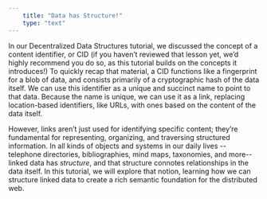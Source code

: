 ```yaml
---
    title: "Data has Structure!"
    type: "text"
---
```


In our Decentralized Data Structures tutorial, we discussed the
concept of a content identifier, or CID (if you haven’t reviewed
that lesson yet, we’d highly recommend you do so, as this
tutorial builds on the concepts it introduces!) To quickly recap
that material, a CID functions like a fingerprint for a blob of
data, and consists primarily of a cryptographic hash of the data
itself. We can use this identifier as a unique and succinct name
to point to that data. Because the name is unique, we can use it
as a link, replacing location-based identifiers, like URLs, with
ones based on the content of the data itself.

However, links aren’t just used for identifying specific content;
they’re fundamental for representing, organizing, and traversing
structured information. In all kinds of objects and systems in
our daily lives -- telephone directories, bibliographies, mind
maps, taxonomies, and more-- linked data has *structure*, and that
structure connotes relationships in the data itself. In this
tutorial, we will explore that notion, learning how we can
structure linked data to create a rich semantic foundation for
the distributed web.
